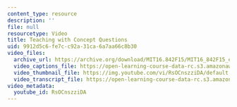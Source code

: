 ```yaml
---
content_type: resource
description: ''
file: null
resourcetype: Video
title: Teaching with Concept Questions
uid: 9912d5c6-fe7c-c92a-31ca-6a7aa66c8b30
video_files:
  archive_url: https://archive.org/download/MIT16.842F15/MIT16_842F15_educator_09_300k.mp4
  video_captions_file: https://open-learning-course-data-rc.s3.amazonaws.com/16-842-fundamentals-of-systems-engineering-fall-2015/801e596427425966a720154db811fd57_RsOCnszziDA.vtt
  video_thumbnail_file: https://img.youtube.com/vi/RsOCnszziDA/default.jpg
  video_transcript_file: https://open-learning-course-data-rc.s3.amazonaws.com/16-842-fundamentals-of-systems-engineering-fall-2015/b66bcaafd34a427f8fbabedc6be65d9c_RsOCnszziDA.pdf
video_metadata:
  youtube_id: RsOCnszziDA
---
```

